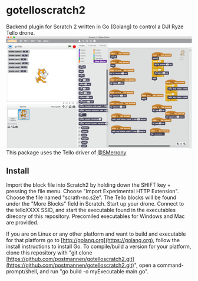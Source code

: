 # gotelloscratch2

Backend plugin for Scratch 2 written in Go (Golang) to control a DJI Ryze Tello drone.
![alt_text](telloScratch.png)
This package uses the Tello driver of [@SMerrony](https://github.com/postmannen/tello)

## Install

Import the block file into Scratch2 by holding down the SHIFT key + pressing the file menu. Choose "Import Experimental HTTP Extension". Choose the file named "scrath-no.s2e". The Tello blocks will be found under the "More Blocks" field in Scratch.
Start up your drone. Connect to the telloXXXX SSID, and start the executable found in the executables direcory of this repository.
Precomiled executables for Windows and Mac are provided.

If you are on Linux or any other platform and want to build and executable for that platform go to [http://golang.org](https://golang.org), follow the install instructions to install Go.
To compile/build a version for your platform, clone this repository with "git clone [https://github.com/postmannen/gotelloscratch2.git](https://github.com/postmannen/gotelloscratch2.git)", open a command-prompt/shell, and run "go build -o myExecutable main.go".